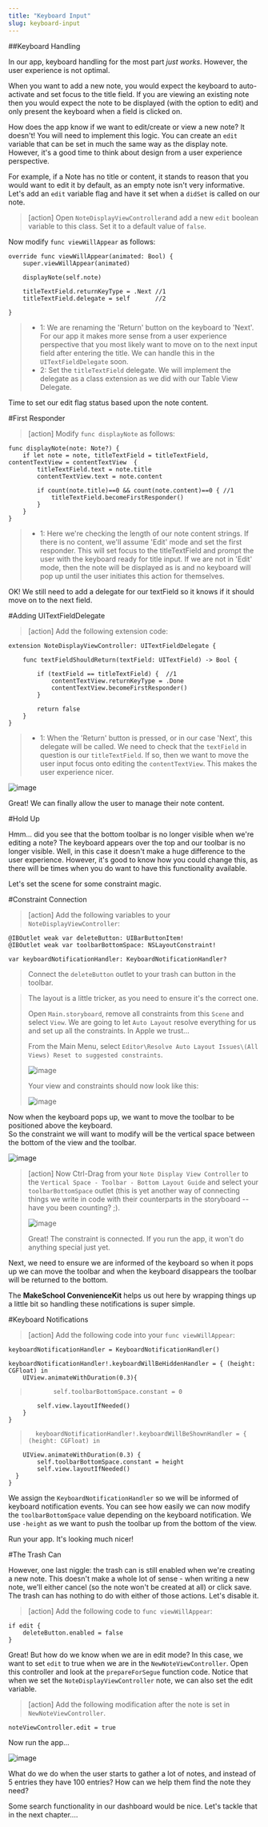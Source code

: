 ```yaml
---
title: "Keyboard Input"
slug: keyboard-input
---
```


##Keyboard Handling

In our app, keyboard handling for the most part *just works*. However, the user experience is not optimal.

When you want to add a new note, you would expect the keyboard to auto-activate and set focus to the title field.
If you are viewing an existing note then you would expect the note to be displayed (with the option to edit) and only present the keyboard when a field is clicked on.

How does the app know if we want to edit/create or view a new note? It doesn't! You will need to implement this logic.
You can create an `edit` variable that can be set in much the same way as the display note. However, it's a good time to think about design
from a user experience perspective.

For example, if a Note has no title or content, it stands to reason that you would want to edit it by default, as an empty note isn't very informative.
Let's add an `edit` variable flag and have it set when a `didSet` is called on our note.

> [action]
> Open `NoteDisplayViewController`and add a new `edit` boolean variable to this class. Set it to a default value of `false`.
>
Now modify `func viewWillAppear` as follows:
>
	override func viewWillAppear(animated: Bool) {
        super.viewWillAppear(animated)
>
        displayNote(self.note)
>
        titleTextField.returnKeyType = .Next //1
        titleTextField.delegate = self       //2
>
    }
>
> - 1: We are renaming the 'Return' button on the keyboard to 'Next'. For our app it makes more sense from a user experience perspective that you most likely
> want to move on to the next input field after entering the title.  We can handle this in the `UITextFieldDelegate` soon.
> - 2: Set the `titleTextField` delegate. We will implement the delegate as a class extension as we did with our Table View Delegate.

Time to set our edit flag status based upon the note content.

#First Responder

> [action]
> Modify `func displayNote` as follows:
>
    func displayNote(note: Note?) {
        if let note = note, titleTextField = titleTextField, contentTextView = contentTextView  {
            titleTextField.text = note.title
            contentTextView.text = note.content
>
            if count(note.title)==0 && count(note.content)==0 { //1
                titleTextField.becomeFirstResponder()
            }
        }
    }
>
> - 1: Here we're checking the length of our note content strings. If there is no content, we'll assume 'Edit' mode and set the first responder. This will set focus to the titleTextField
and prompt the user with the keyboard ready for title input.
> If we are not in 'Edit' mode, then the note will be displayed as is and no keyboard will pop up until the user initiates this action for themselves.

OK! We still need to add a delegate for our textField so it knows if it should move on to the next field.

#Adding UITextFieldDelegate

> [action]
> Add the following extension code:
>
    extension NoteDisplayViewController: UITextFieldDelegate {
>
        func textFieldShouldReturn(textField: UITextField) -> Bool {
>
            if (textField == titleTextField) {  //1
                contentTextView.returnKeyType = .Done
                contentTextView.becomeFirstResponder()
            }
>
            return false
        }
    }
>

> - 1: When the 'Return' button is pressed, or in our case 'Next', this delegate will be called. We need to check that the `textField` in question is our `titleTextField`. If so, then
we want to move the user input focus onto editing the `contentTextView`. This makes the user experience nicer.

![image](simulator_keyboard.png)

Great! We can finally allow the user to manage their note content.

#Hold Up

Hmm... did you see that the bottom toolbar is no longer visible when we're editing a note?
The keyboard appears over the top and our toolbar is no longer visible. Well, in this case it doesn't make a huge difference to the user experience. However,
it's good to know how you could change this, as there will be times when you do want to have this functionality available.

Let's set the scene for some constraint magic.

#Constraint Connection

> [action]
> Add the following variables to your `NoteDisplayViewController`:
>
    @IBOutlet weak var deleteButton: UIBarButtonItem!
    @IBOutlet weak var toolbarBottomSpace: NSLayoutConstraint!
>
    var keyboardNotificationHandler: KeyboardNotificationHandler?
>
>
> Connect the `deleteButton` outlet to your trash can button in the toolbar.

> The layout is a little tricker, as you need to ensure it's the correct one.
>
> Open `Main.storyboard`, remove all constraints from this `Scene` and select `View`. We are going to let `Auto Layout` resolve everything for us and set up all the constraints. In Apple we trust...
>
> From the Main Menu, select `Editor\Resolve Auto Layout Issues\(All Views) Reset to suggested constraints`.
>
> ![image](autolayout_view_resolve.png)
>
> Your view and constraints should now look like this:
>
> ![image](constraints_view.png)

Now when the keyboard pops up, we want to move the toolbar to be positioned above the keyboard.  
So the constraint we will want to modify will be the vertical space between the bottom of the view and the toolbar.

![image](vertical_space_constraint.png)

> [action]
> Now Ctrl-Drag from your `Note Display View Controller` to the `Vertical Space - Toolbar - Bottom Layout Guide` and select your `toolbarBottomSpace` outlet (this is yet another way of connecting things we write in code with their counterparts in the storyboard -- have you been counting? ;).
>
> ![image](connect_constraint.png)
>
> Great! The constraint is connected. If you run the app, it won't do anything special just yet.  

Next, we need to ensure we are informed of the keyboard so when it pops up we can move the toolbar and when the keyboard disappears the toolbar will be returned to the bottom.

The **MakeSchool ConvenienceKit** helps us out here by wrapping things up a little bit so handling these notifications is super simple.  

#Keyboard Notifications

>[action]
>Add the following code into your `func viewWillAppear`:
>
    keyboardNotificationHandler = KeyboardNotificationHandler()
>
>
	keyboardNotificationHandler!.keyboardWillBeHiddenHandler = { (height: CGFloat) in
        UIView.animateWithDuration(0.3){
>            self.toolbarBottomSpace.constant = 0
            self.view.layoutIfNeeded()
        }
    }
>
>   	keyboardNotificationHandler!.keyboardWillBeShownHandler = { (height: CGFloat) in
        UIView.animateWithDuration(0.3) {
            self.toolbarBottomSpace.constant = height
            self.view.layoutIfNeeded()
      }
	}
>

We assign the `KeyboardNotificationHandler` so we will be informed of keyboard notification events.  You can see how easily we can now modify the `toolbarBottomSpace` value depending
on the keyboard notification.  We use `-height` as we want to push the toolbar up from the bottom of the view.

Run your app. It's looking much nicer!

#The Trash Can

However, one last niggle: the trash can is still enabled when we're creating a new note. This doesn't make a whole lot of sense - when writing a new note, we'll either cancel (so the note won't be created at all) or click save. The trash can has nothing to do with either of those actions. Let's disable it.  

> [action]
> Add the following code to `func viewWillAppear`:
>
    if edit {
        deleteButton.enabled = false
    }
>

Great! But how do we know when we are in edit mode?  In this case, we want to set `edit` to true when we are in the `NewNoteViewController`.
Open this controller and look at the `prepareForSegue` function code.
Notice that when we set the `NoteDisplayViewController` note, we can also set the edit variable.

> [action]
> Add the following modification after the note is set in `NewNoteViewController`.
>
    noteViewController.edit = true
>

Now run the app...

![image](trash_can.png)

What do we do when the user starts to gather a lot of notes, and instead of 5 entries they have 100 entries? How can we help them find the note they need?

Some search functionality in our dashboard would be nice.  Let's tackle that in the next chapter....
